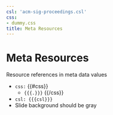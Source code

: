 ```yaml
---
csl: 'acm-sig-proceedings.csl'
css:
- dummy.css
title: Meta Resources
---
```


# Meta Resources

Resource references in meta data values

-   `css:` {{\#css}}
    -   `{{{.}}}` {{/css}}
-   `csl: {{{csl}}}`
-   Slide background should be gray
